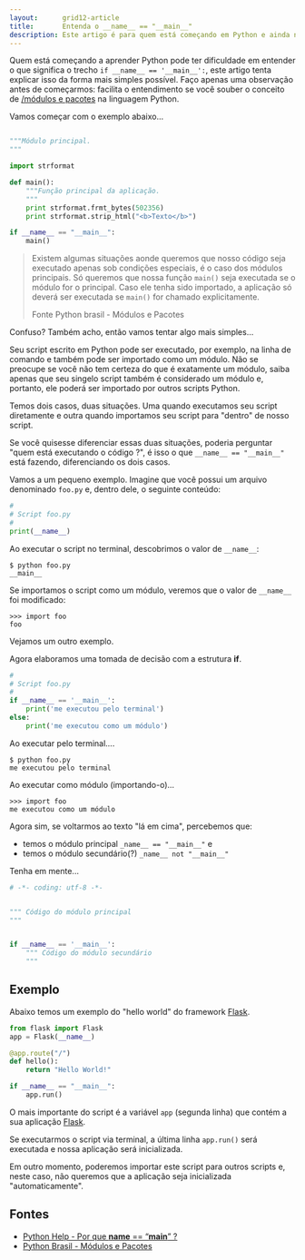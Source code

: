 ```yaml
---
layout:      grid12-article
title:       Entenda o __name__ == "__main__"
description: Este artigo é para quem está começando em Python e ainda não entendeu o funcionamento de __name__ == '__main__'
---
```


Quem está começando a aprender Python pode ter dificuldade em entender o que significa o trecho 
`if __name__ == '__main__':`, este artigo tenta explicar isso da forma mais simples possível. Faço apenas uma observação
antes de começarmos: facilita o entendimento se você souber o conceito de [/módulos e pacotes](python/modulos-pacotes) 
na linguagem Python.

Vamos começar com o exemplo abaixo...

```python

"""Módulo principal.
"""

import strformat

def main():
    """Função principal da aplicação.
    """
    print strformat.frmt_bytes(502356)
    print strformat.strip_html("<b>Texto</b>")

if __name__ == "__main__":
    main()
```

> Existem algumas situações aonde queremos que nosso código seja executado apenas sob condições especiais, é o caso dos 
> módulos principais. Só queremos que nossa função `main()` seja executada se o módulo for o principal. Caso ele tenha 
> sido importado, a aplicação só deverá ser executada se `main()` for chamado explicitamente.
>
> Fonte Python brasil - Módulos e Pacotes

Confuso? Também acho, então vamos tentar algo mais simples...

Seu script escrito em Python pode ser executado, por exemplo, na linha de comando e também pode ser importado como um
módulo. Não se preocupe se você não tem certeza do que é exatamente um módulo, saiba apenas que seu singelo script 
também é considerado um módulo e, portanto, ele poderá ser importado por outros scripts Python.

Temos dois casos, duas situações. Uma quando executamos seu script diretamente e outra quando importamos seu script
para "dentro" de nosso script.

Se você quisesse diferenciar essas duas situações, poderia perguntar "quem está executando o código ?", é isso o que
`__name__ == "__main__"` está fazendo, diferenciando os dois casos.


Vamos a um pequeno exemplo. Imagine que você possui um arquivo denominado `foo.py` e, dentro dele, o seguinte conteúdo:

```python
#
# Script foo.py
#
print(__name__)
```

Ao executar o script no terminal, descobrimos o valor de `__name__`:

    $ python foo.py 
    __main__


Se importamos o script como um módulo, veremos que o valor de `__name__` foi modificado:

    >>> import foo  
    foo

Vejamos um outro exemplo.

Agora elaboramos uma tomada de decisão com a estrutura __if__.

```python
#
# Script foo.py
#
if __name__ == '__main__':
    print('me executou pelo terminal')
else:
    print('me executou como um módulo')
```

Ao executar pelo terminal....

    $ python foo.py 
    me executou pelo terminal

Ao executar como módulo (importando-o)...

    >>> import foo
    me executou como um módulo


Agora sim, se voltarmos ao texto "lá em cima", percebemos que:

- temos o módulo principal `_name__ == "__main__"` e
- temos o módulo secundário(?) `_name__ not "__main__"`

Tenha em mente...

```python
# -*- coding: utf-8 -*-


""" Código do módulo principal
"""


if __name__ == '__main__':
    """ Código do módulo secundário
    """    

```



Exemplo
---

Abaixo temos um exemplo do "hello world" do framework [Flask](/python/flask/).

```python
from flask import Flask
app = Flask(__name__)

@app.route("/")
def hello():
    return "Hello World!"

if __name__ == "__main__":
    app.run()
```

O mais importante do script é a variável `app` (segunda linha) que contém a sua aplicação [Flask](/python/flask/).

Se executarmos o script via terminal, a última linha `app.run()` será executada e nossa aplicação será inicializada.

Em outro momento, poderemos importar este script para outros scripts e, neste caso, não queremos que a aplicação seja inicializada
"automaticamente".



Fontes
---

- [Python Help - Por que __name__ == “__main__” ?](https://pythonhelp.wordpress.com/2012/06/15/por-que-__name__-__main__/ "link-externo")
- [Python Brasil - Módulos e Pacotes](http://wiki.python.org.br/ModulosPacotes "link-externo")

